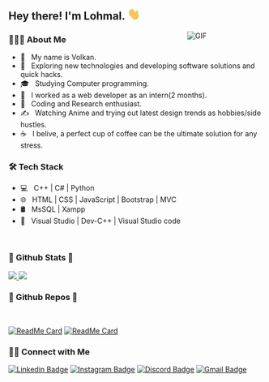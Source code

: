 <h2> Hey there! I'm Lohmal. <img src="https://github.com/Lohmal/Lohmal/blob/main/Hi.gif" width="25"></h2>
<img align="right" alt="GIF" src="https://github.com/Lohmal/Lohmal/blob/main/gif4.gif" width="30%"/>

<h3> 👨🏻‍💻 About Me </h3>

- 📘 &nbsp; My name is Volkan.
- 🔭 &nbsp; Exploring new technologies and developing software solutions and quick hacks. 
- 🎓 &nbsp; Studying Computer programming.
- 💼 &nbsp; I worked as a web developer as an intern(2 months).
- 🌱 &nbsp; Coding and Research enthusiast.
- ✍️ &nbsp; Watching Anime and trying out latest design trends as hobbies/side hustles.
- ☕ &nbsp; I belive, a perfect cup of coffee can be the ultimate solution for any stress. 

<h3>🛠 Tech Stack</h3>

- 💻 &nbsp; C++ | C# | Python   
- 🌐 &nbsp; HTML | CSS | JavaScript | Bootstrap | MVC
- 🛢 &nbsp; MsSQL | Xampp
- 🔧 &nbsp; Visual Studio | Dev-C++ | Visual Studio code

<br>

<h3 > 🚀  Github Stats  🚀</h3>

 <a href="https://github.com/Lohmal">
  <img height="180em" src="https://github-readme-stats.vercel.app/api?username=Lohmal&include_all_commits=true&count_private=true&show_icons=true&title_color=7A7ADB&icon_color=2234AE&text_color=D3D3D3&bg_color=0,000000,130F40" />
  <img height="180em" src="https://github-readme-stats.vercel.app/api/top-langs/?username=Lohmal&layout=compact&text_color=daf7dc&bg_color=151515" />
</a>

<br>

<h3> 📖  Github Repos  📖</h3>
</br>

[![ReadMe Card](https://github-readme-stats.vercel.app/api/pin/?username=Lohmal&repo=MVC_Blog_Site&show_owner=true&text_color=D3D3D3&bg_color=0,000000,130F40)](https://github.com/Lohmal/MVC_Blog_Site)
[![ReadMe Card](https://github-readme-stats.vercel.app/api/pin/?username=Lohmal&repo=Currency_Converter&show_owner=true&text_color=D3D3D3&bg_color=0,000000,130F40)](https://github.com/Lohmal/Currency_Converter)

<h3> 🤝🏻 Connect with Me </h3>

[![Linkedin Badge](https://img.shields.io/badge/-Linkedin-4169E1?style=flat-square&logo=Linkedin&logoColor=white&&link=https://www.linkedin.com/in/volkankivanc)](https://www.linkedin.com/in/volkankivanc)
[![Instagram Badge](https://img.shields.io/badge/-Instagram-E4405F?style=flat-square&labelColor=E4405F&logo=instagram&logoColor=white&link=https://www.instagram.com/volkankivanc)](https://www.instagram.com/volkankivanc)
[![Discord Badge](https://img.shields.io/badge/-Discord-6959cd?style=flat-square&labelColor=6959cd&logo=discord&logoColor=white&link=https://discord.gg/#7398)](https://discord.gg/#7398)
[![Gmail Badge](https://img.shields.io/badge/-Gmail-D14836?style=flat-square&logo=gmail&logoColor=white&link=mailto:volkankivanc12@gmail.com)](link=mailto:volkankivanc12@gmail.com)
